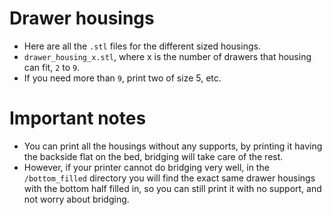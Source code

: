 # Drawer housings

- Here are all the `.stl` files for the different sized housings.
- `drawer_housing_x.stl`, where x is the number of drawers that housing can fit, `2` to `9`.
- If you need more than `9`, print two of size 5, etc.

# Important notes

- You can print all the housings without any supports, by printing it having the backside flat on the bed, bridging will take care of the rest.
- However, if your printer cannot do bridging very well, in the `/bottom_filled` directory you will find the exact same drawer housings with the bottom half filled in, so you can still print it with no support, and not worry about bridging.